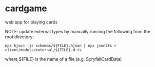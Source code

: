# cardgame

web app for playing cards

NOTE: update external types by manually running the following from the root directory:

`npx hjson -js schemas/${FILE}.hjson | npx json2ts > client/models/external/${FILE}.d.ts`

where ${FILE} is the name of a file (e.g. ScryfallCardData)
